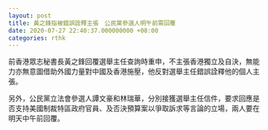 ```yaml
---
layout: post
title: 黃之鋒指被錯誤詮釋主張　公民黨參選人明午前需回覆
date: 2020-07-27 22:40:37.000000000 +08:00
categories: rthk
---
```


前香港眾志秘書長黃之鋒回覆選舉主任查詢時重申，不主張香港獨立及自決，無能力亦無意圖借助外國力量對中國及香港施壓，他反對選舉主任錯誤詮釋他的個人主張。

另外，公民黨立法會參選人譚文豪和林瑞華，分別接獲選舉主任信件，要求回應是否支持美國制裁特區政府官員、及否決預算案以爭取訴求等言論的立場，兩人要在明天中午前回覆。
